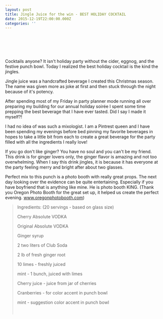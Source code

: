 ```yaml
---
layout: post
title: Jingle Juice for the win - BEST HOLIDAY COCKTAIL
date: 2015-12-19T22:00:00.000Z
categories: ''
---
```


# &nbsp;

Cocktails anyone? It isn't holiday party without the cider, eggnog, and the festive punch bowl. Today I realized the best holiday cocktail is the kind the jingles.

Jingle juice was a handcrafted beverage I created this Christmas season. The name was given more as joke at first and then stuck through the night because of it's potency.&nbsp;

After spending most of my Friday in party planner mode running all over preparing my building for our annual holiday soir&eacute;e I spent some time prepping the best beverage that I have ever tasted. Did I say I made it myself?!

I had no idea of was such a mixologist. I am a Pintrest queen and I have been spending my evenings before bed pinning my favorite beverages in hopes to take a little bit from each to create a great beverage for the party filled with all the ingredients I really love!

If you go don't like ginger? You have no soul and you can't be my friend. This drink is for ginger lovers only, the ginger flavor is amazing and not too overwhelming. When I say this drink jingles, it is because it has everyone at the party feeling merry and bright after about two glasses.&nbsp;

Perfect mix to this punch is a photo booth with really great props. The next day looking over the evidence can be quite entertaining. Especially if you have boyfriend that is anything like mine. He is photo booth KING. (Thank you Oregon Photo Booth for the great set up, it helped us create the perfect evening. www.oregonphotobooth.com)&nbsp;

> Ingredients: (20 servings - based on glass size)
>
> Cherry Absolute VODKA
>
> Original Absolute VODKA
>
> Ginger syrup
>
> 2 two liters of Club Soda
>
> 2 lb of fresh ginger root
>
> 10 limes - freshly juiced
>
> mint - 1 bunch, juiced with limes
>
> Cherry juice - juice from jar of cherries
>
> Cranberries - for color accent in punch bowl
>
> mint - suggestion color accent in punch bowl
>
> &nbsp;

&nbsp;